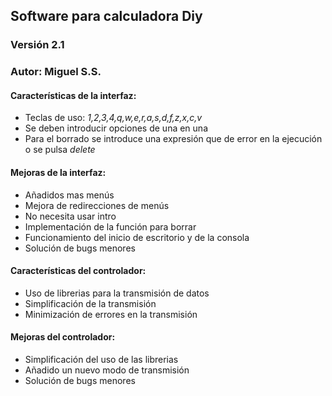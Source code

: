 ## Software para calculadora Diy
### Versión 2.1
### Autor: Miguel S.S.
#### Características de la interfaz:
* Teclas de uso: *1,2,3,4,q,w,e,r,a,s,d,f,z,x,c,v*
* Se deben introducir opciones de una en una
* Para el borrado se introduce una expresión que de error en la ejecución o se pulsa *delete*
#### Mejoras de la interfaz:
* Añadidos mas menús 
* Mejora de redirecciones de menús 
* No necesita usar intro
* Implementación de la función para borrar
* Funcionamiento del inicio de escritorio y de la consola
* Solución de bugs menores
#### Características del controlador:
* Uso de librerias para la transmisión de datos
* Simplificación de la transmisión 
* Minimización de errores en la transmisión 
#### Mejoras del controlador:
* Simplificación del uso de las librerias
* Añadido un nuevo modo de transmisión 
* Solución de bugs menores
